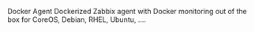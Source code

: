 Docker Agent
Dockerized Zabbix agent with Docker monitoring out of the box for CoreOS, Debian, RHEL, Ubuntu, ....
